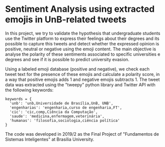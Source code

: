 # Sentiment Analysis using extracted emojis in UnB-related tweets

In this project, we try to validate the hypothesis that undergraduate students use the Twitter platform to express their feelings about their degrees and its possible to capture this tweets and detect whether the expressed opinion is positive, neutral or negative using the emoji content. The main objective is analyse the polarity of these sentiments associated to specific universities e degrees and see if it is possible to predict university evasion.

Using a labeled emoji database (positive and negative), we check each tweet text for the presence of these emojis and calculate a polarity score, in a way that positive emojis adds 1 and negative emojis subtracts 1. The tweet data was extracted using the "tweepy" python library and Twitter API with the following keywords:

```
keywords = {
  'unb': 'unb,Universidade de Brasília,UnB, UNB',
  'engenharias': 'engenharia,curso de engenharia,FT',
  'cic': 'cic,comp,Ciência da Computação',
  'saude': 'medicina,enfermagem,veterinária',
  'humanas': 'filosofia,sociologia,ciência política'
}
```

The code was developed in 2019/2 as the Final Project of "Fundamentos de Sistemas Inteligentes" at Brasília University.
